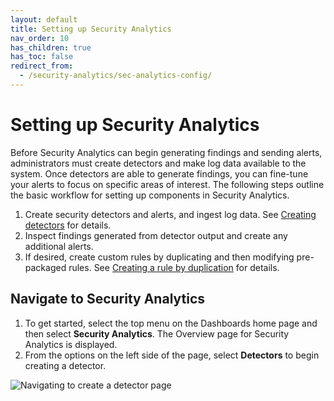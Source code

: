 ```yaml
---
layout: default
title: Setting up Security Analytics
nav_order: 10
has_children: true
has_toc: false
redirect_from:
  - /security-analytics/sec-analytics-config/
---
```


# Setting up Security Analytics

Before Security Analytics can begin generating findings and sending alerts, administrators must create detectors and make log data available to the system. Once detectors are able to generate findings, you can fine-tune your alerts to focus on specific areas of interest. The following steps outline the basic workflow for setting up components in Security Analytics.

1. Create security detectors and alerts, and ingest log data. See [Creating detectors]({{site.url}}{{site.baseurl}}/security-analytics/sec-analytics-config/detectors-config/) for details.
1. Inspect findings generated from detector output and create any additional alerts.
1. If desired, create custom rules by duplicating and then modifying pre-packaged rules. See [Creating a rule by duplication]({{site.url}}{{site.baseurl}}/security-analytics/usage/rules#creating-a-rule-by-duplication) for details.

## Navigate to Security Analytics

1. To get started, select the top menu on the Dashboards home page and then select **Security Analytics**. The Overview page for Security Analytics is displayed.
1. From the options on the left side of the page, select **Detectors** to begin creating a detector.

<img src="{{site.url}}{{site.baseurl}}/images/Security/secanalytics-det-nav.png" alt="Navigating to create a detector page">
